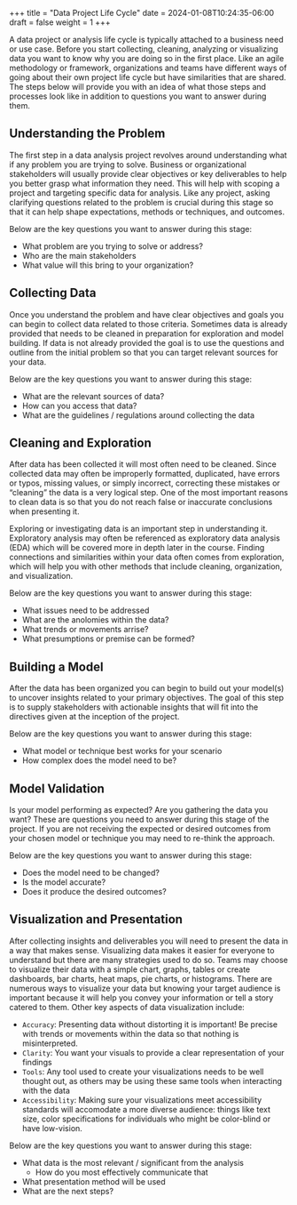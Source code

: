 +++
title = "Data Project Life Cycle"
date = 2024-01-08T10:24:35-06:00
draft = false
weight = 1
+++

A data project or analysis life cycle is typically attached to a business need or use case. Before you start collecting, cleaning, analyzing or visualizing data you want to know why you are doing so in the first place. Like an agile methodology or framework, organizations and teams have different ways of going about their own project life cycle but have similarities that are shared. The steps below will provide you with an idea of what those steps and processes look like in addition to questions you want to answer during them.

## Understanding the Problem

The first step in a data analysis project revolves around understanding what if any problem you are trying to solve. Business or organizational stakeholders will usually provide clear objectives or key deliverables to help you better grasp what information they need. This will help with scoping a project and targeting specific data for analysis. Like any project, asking clarifying questions related to the problem is crucial during this stage so that it can help shape expectations, methods or techniques, and outcomes.

Below are the key questions you want to answer during this stage:
- What problem are you trying to solve or address?
- Who are the main stakeholders
- What value will this bring to your organization?

## Collecting Data

Once you understand the problem and have clear objectives and goals you can begin to collect data related to those criteria. Sometimes data is already provided that needs to be cleaned in preparation for exploration and model building. If data is not already provided the goal is to use the questions and outline from the initial problem so that you can target relevant sources for your data.

Below are the key questions you want to answer during this stage:
- What are the relevant sources of data?
- How can you access that data?
- What are the guidelines / regulations around collecting the data

## Cleaning and Exploration

After data has been collected it will most often need to be cleaned. Since collected data may often be improperly formatted, duplicated, have errors or typos, missing values, or simply incorrect, correcting these mistakes or “cleaning” the data is a very logical step. One of the most important reasons to clean data is so that you do not reach false or inaccurate conclusions when presenting it.

Exploring or investigating data is an important step in understanding it. Exploratory analysis may often be referenced as exploratory data analysis (EDA) which will be covered more in depth later in the course. Finding connections and similarities within your data often comes from exploration, which will help you with other methods that include cleaning, organization, and visualization.

Below are the key questions you want to answer during this stage:
- What issues need to be addressed
- What are the anolomies within the data?
- What trends or movements arrise?
- What presumptions or premise can be formed?

## Building a Model

After the data has been organized you can begin to build out your model(s) to uncover insights related to your primary objectives. The goal of this step is to supply stakeholders with actionable insights that will fit into the directives given at the inception of the project.

Below are the key questions you want to answer during this stage:
- What model or technique best works for your scenario
- How complex does the model need to be?

## Model Validation

Is your model performing as expected? Are you gathering the data you want? These are questions you need to answer during this stage of the project. If you are not receiving the expected or desired outcomes from your chosen model or technique you may need to re-think the approach.

Below are the key questions you want to answer during this stage:
- Does the model need to be changed?
- Is the model accurate?
- Does it produce the desired outcomes?

## Visualization and Presentation

After collecting insights and deliverables you will need to present the data in a way that makes sense. Visualizing data makes it easier for everyone to understand but there are many strategies used to do so. Teams may choose to visualize their data with a simple chart, graphs, tables or create dashboards, bar charts, heat maps, pie charts, or histograms. There are numerous ways to visualize your data but knowing your target audience is important because it will help you convey your information or tell a story catered to them. Other key aspects of data visualization include:
- `Accuracy`: Presenting data without distorting it is important! Be precise with trends or movements within the data so that nothing is misinterpreted.
- `Clarity`: You want your visuals to provide a clear representation of your findings
- `Tools`: Any tool used to create your visualizations needs to be well thought out, as others may be using these same tools when interacting with the data
- `Accessibility`: Making sure your visualizations meet accessibility standards will accomodate a more diverse audience: things like text size, color specifications for individuals who might be color-blind or have low-vision.

Below are the key questions you want to answer during this stage:
- What data is the most relevant / significant from the analysis
    - How do you most effectively communicate that
- What presentation method will be used
- What are the next steps?
